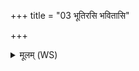 +++
title = "03 भूतिरसि भवितासि"

+++
<details><summary>मूलम् (WS)</summary>

भूतिरसि भवितासि भूयासम्॥ ४ ॥  
भूरसि सुभूरसि सुभूर्नामासि ॥ ॥ ५ ॥
</details>
